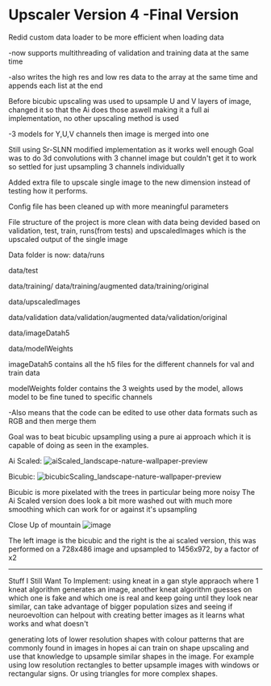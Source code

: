 # Upscaler Version 4 -Final Version

Redid custom data loader to be more efficient when loading data

-now supports multithreading of validation and training data at the same time

-also writes the high res and low res data to the array at the same time and appends each list at the end

Before bicubic upscaling was used to upsample U and V layers of image, changed it so that the Ai does those aswell making it a full ai implementation, no other upscaling method is used

-3 models for Y,U,V channels then image is merged into one

Still using Sr-SLNN modified implementation as it works well enough
Goal was to do 3d convolutions with 3 channel image but couldn't get it to work so settled for just upsampling 3 channels individually

Added extra file to upscale single image to the new dimension instead of testing how it performs.

Config file has been cleaned up with more meaningful parameters

File structure of the project is more clean with data being devided based on validation, test, train, runs(from tests) and upscaledImages which is the upscaled output of the single image

Data folder is now:
data/runs

data/test

data/training/
data/training/augmented
data/training/original

data/upscaledImages

data/validation
data/validation/augmented
data/validation/original

data/imageDatah5

data/modelWeights

imageDatah5 contains all the h5 files for the different channels for val and train data

modelWeights folder contains the 3 weights used by the model, allows model to be fine tuned to specific channels

-Also means that the code can be edited to use other data formats such as RGB and then merge them

Goal was to beat bicubic upsampling using a pure ai approach which it is capable of doing as seen in the examples.

Ai Scaled:
![aiScaled_landscape-nature-wallpaper-preview](https://user-images.githubusercontent.com/66267343/169442279-33419925-34e6-484c-94cd-124e9b733c53.jpg)


Bicubic:
![bicubicScaling_landscape-nature-wallpaper-preview](https://user-images.githubusercontent.com/66267343/169442280-d37790e4-c917-4bfc-ab28-3dd784fb1288.jpg)

Bicubic is more pixelated with the trees in particular being more noisy
The Ai Scaled version does look a bit more washed out with much more smoothing which can work for or against it's upsampling

Close Up of mountain
![image](https://user-images.githubusercontent.com/66267343/169442576-930bcb2e-c3c8-400c-8ccd-035ae8f38917.png)

The left image is the bicubic and the right is the ai scaled version,
this was performed on a 728x486 image and upsampled to 1456x972, by a factor of x2

----------

Stuff I Still Want To Implement:
using kneat in a gan style appraoch where 1 kneat algorithm generates an image, another kneat algorithm guesses on which one is fake and which one is real and keep going until they look near similar, can take advantage of bigger population sizes and seeing if neuroevoltion can helpout with creating better images as it learns what works and what doesn't

generating lots of lower resolution shapes with colour patterns that are commonly found in images in hopes ai can train on shape upscaling and use that knowledge to upsample similar shapes in the image. For example using low resolution rectangles to better upsample images with windows or rectangular signs. Or using triangles for more complex shapes.
